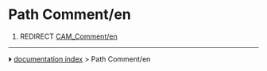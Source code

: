 # Path Comment/en
1.  REDIRECT [CAM_Comment/en](CAM_Comment/en.md)



---
⏵ [documentation index](../README.md) > Path Comment/en
